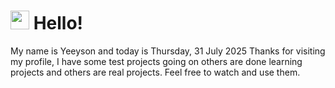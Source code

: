  <h1>
    <img src="https://emojis.slackmojis.com/emojis/images/1643510097/45343/hi.gif?1643510097" width="30"/> 
    Hello!
 </h1>
 <p>
    My name is Yeeyson and today is Thursday, 31 July 2025
    Thanks for visiting my profile, I have some test projects going on others are done learning projects and others are real projects.
    Feel free to watch and use them.
 </p>